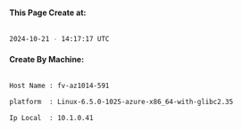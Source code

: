 
   
#### This Page Create at:

```bash

2024-10-21 - 14:17:17 UTC

```

#### Create By Machine:

```bash

Host Name : fv-az1014-591

platform  : Linux-6.5.0-1025-azure-x86_64-with-glibc2.35

Ip Local  : 10.1.0.41

```


